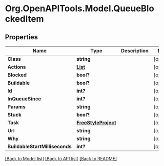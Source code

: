 # Org.OpenAPITools.Model.QueueBlockedItem
## Properties

Name | Type | Description | Notes
------------ | ------------- | ------------- | -------------
**Class** | **string** |  | [optional] 
**Actions** | [**List<CauseAction>**](CauseAction.md) |  | [optional] 
**Blocked** | **bool?** |  | [optional] 
**Buildable** | **bool?** |  | [optional] 
**Id** | **int?** |  | [optional] 
**InQueueSince** | **int?** |  | [optional] 
**Params** | **string** |  | [optional] 
**Stuck** | **bool?** |  | [optional] 
**Task** | [**FreeStyleProject**](FreeStyleProject.md) |  | [optional] 
**Url** | **string** |  | [optional] 
**Why** | **string** |  | [optional] 
**BuildableStartMilliseconds** | **int?** |  | [optional] 

[[Back to Model list]](../README.md#documentation-for-models) [[Back to API list]](../README.md#documentation-for-api-endpoints) [[Back to README]](../README.md)

